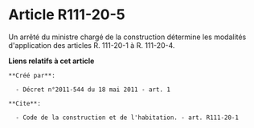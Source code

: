 # Article R111-20-5

Un arrêté du ministre chargé de la construction détermine les modalités d'application des articles R. 111-20-1 à R. 111-20-4.

**Liens relatifs à cet article**

	**Créé par**:

	  - Décret n°2011-544 du 18 mai 2011 - art. 1

	**Cite**:

	  - Code de la construction et de l'habitation. - art. R111-20-1
